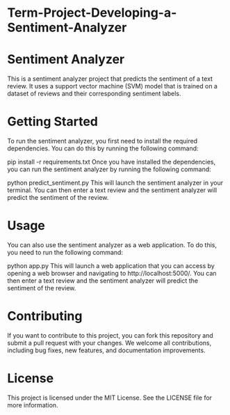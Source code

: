 # Term-Project-Developing-a-Sentiment-Analyzer

# Sentiment Analyzer
This is a sentiment analyzer project that predicts the sentiment of a text review. It uses a support vector machine (SVM) model that is trained on a dataset of reviews and their corresponding sentiment labels.

# Getting Started
To run the sentiment analyzer, you first need to install the required dependencies. You can do this by running the following command:

pip install -r requirements.txt
Once you have installed the dependencies, you can run the sentiment analyzer by running the following command:

python predict_sentiment.py
This will launch the sentiment analyzer in your terminal. You can then enter a text review and the sentiment analyzer will predict the sentiment of the review.

# Usage
You can also use the sentiment analyzer as a web application. To do this, you need to run the following command:

python app.py
This will launch a web application that you can access by opening a web browser and navigating to http://localhost:5000/. You can then enter a text review and the sentiment analyzer will predict the sentiment of the review.

# Contributing
If you want to contribute to this project, you can fork this repository and submit a pull request with your changes. We welcome all contributions, including bug fixes, new features, and documentation improvements.

# License
This project is licensed under the MIT License. See the LICENSE file for more information.
